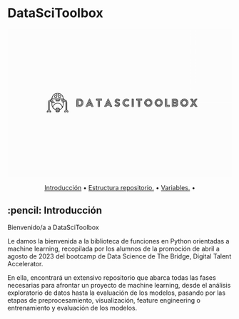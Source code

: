 # DataSciToolbox

![portada](documentation/logo_dstb.png)

<p align="center">
  <a href="#Introducción">Introducción</a> •
  <a href="#Estructura-repositorio.">Estructura repositorio.</a> •
  <a href="#Variables.">Variables.</a> •
</p>  



<h2 id="Introducción"> :pencil: Introducción</h2>

Bienvenido/a a DataSciToolbox

Le damos la bienvenida a la biblioteca de funciones en Python orientadas a machine learning, recopilada por los alumnos de la promoción de abril a agosto de 2023 del bootcamp de Data Science de The Bridge, Digital Talent Accelerator.

En ella, encontrará un extensivo repositorio que abarca todas las fases necesarias para afrontar un proyecto de machine learning, desde el análisis exploratorio de datos hasta la evaluación de los modelos, pasando por las etapas de preprocesamiento, visualización, feature engineering o entrenamiento y evaluación de los modelos.
